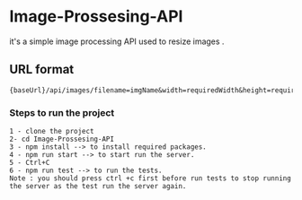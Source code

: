 # Image-Prossesing-API
it's a simple image processing API used to resize images .

## URL format
```
{baseUrl}/api/images/filename=imgName&width=requiredWidth&height=requiredHeight
```
### Steps to run the project 
```
1 - clone the project
2- cd Image-Prossesing-API
3 - npm install --> to install required packages.
4 - npm run start --> to start run the server.
5 - Ctrl+C
6 - npm run test --> to run the tests. 
Note : you should press ctrl +c first before run tests to stop running the server as the test run the server again.
```
